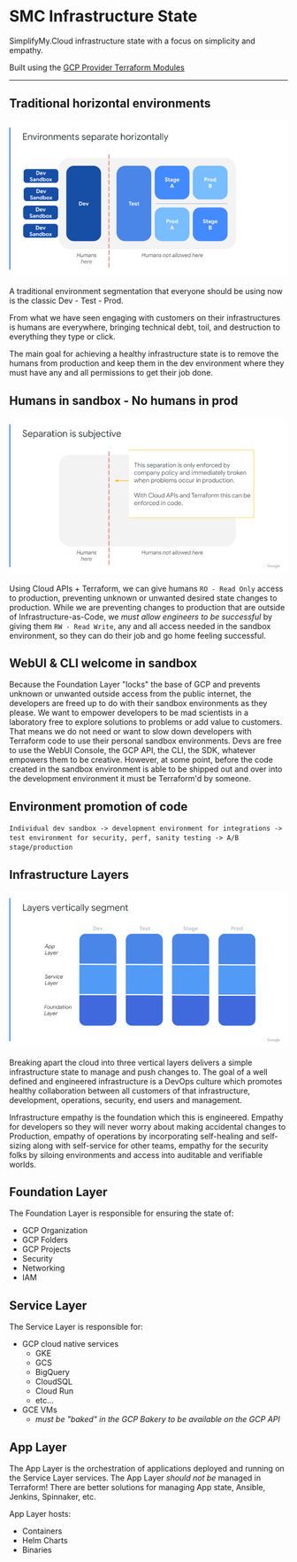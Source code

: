 # SMC Infrastructure State

SimplifyMy.Cloud infrastructure state with a focus on simplicity and empathy.

Built using the [GCP Provider Terraform Modules](https://registry.terraform.io/providers/hashicorp/google/latest/docs)

---

## Traditional horizontal environments

![Horizontal Environment Segmentation](horizontal_environments.png)

A traditional environment segmentation that everyone should be using now is the classic Dev - Test - Prod.

From what we have seen engaging with customers on their infrastructures is humans are everywhere, bringing technical debt, toil, and destruction to everything they type or click.

The main goal for achieving a healthy infrastructure state is to remove the humans from production and keep them in the dev environment where they must have any and all permissions to get their job done.

## Humans in sandbox - No humans in prod

![RBAC humans out of prod](rbac_humans_out_of_prod.png)

Using Cloud APIs + Terraform, we can give humans `RO - Read Only` access to production, preventing unknown or unwanted desired state changes to production.  While we are preventing changes to production that are outside of Infrastructure-as-Code, we _must allow engineers to be successful_ by giving them `RW - Read Write`, any and all access needed in the sandbox environment, so they can do their job and go home feeling successful.

## WebUI & CLI welcome in sandbox

Because the Foundation Layer "locks" the base of GCP and prevents unknown or unwanted outside access from the public internet, the developers are freed up to do with their sandbox environments as they please.  We want to empower developers to be mad scientists in a laboratory free to explore solutions to problems or add value to customers.  That means we do not need or want to slow down developers with Terraform code to use their personal sandbox environments.  Devs are free to use the WebUI Console, the GCP API, the CLI, the SDK, whatever empowers them to be creative.  However, at some point, before the code created in the sandbox environment is able to be shipped out and over into the development environment it must be Terraform'd by someone.  

## Environment promotion of code

`Individual dev sandbox -> development environment for integrations -> test environment for security, perf, sanity testing -> A/B stage/production`


## Infrastructure Layers

![Vertical infrastructure layers](vertical_infrastructure_layers.png)

Breaking apart the cloud into three vertical layers delivers a simple infrastructure state to manage and push changes to.  The goal of a well defined and engineered infrastructure is a DevOps culture which promotes healthy collaboration between all customers of that infrastructure, development, operations, security, end users and management.  

Infrastructure empathy is the foundation which this is engineered.  Empathy for developers so they will never worry about making accidental changes to Production, empathy of operations by incorporating self-healing and self-sizing along with self-service for other teams, empathy for the security folks by siloing environments and access into auditable and verifiable worlds.

## Foundation Layer

The Foundation Layer is responsible for ensuring the state of:

* GCP Organization
* GCP Folders
* GCP Projects
* Security
* Networking
* IAM


## Service Layer

The Service Layer is responsible for:

* GCP cloud native services
  * GKE
  * GCS
  * BigQuery
  * CloudSQL
  * Cloud Run
  * etc... 
* GCE VMs
  * _must be "baked" in the GCP Bakery to be available on the GCP API_

## App Layer

The App Layer is the orchestration of applications deployed and running on the Service Layer services.  The App Layer _should not be_ managed in Terraform! There are better solutions for managing App state, Ansible, Jenkins, Spinnaker, etc.

App Layer hosts:

* Containers
* Helm Charts
* Binaries
